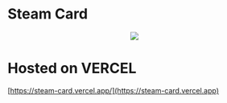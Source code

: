 # Steam Card

<p align="center">
  <img src="https://i.imgur.com/jtCAUre.png" />
</p>

# Hosted on VERCEL

[https://steam-card.vercel.app/](https://steam-card.vercel.app)
